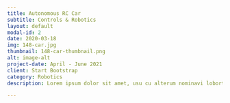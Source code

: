 ```yaml
---
title: Autonomous RC Car
subtitle: Controls & Robotics
layout: default
modal-id: 2
date: 2020-03-18
img: 148-car.jpg
thumbnail: 148-car-thumbnail.png
alt: image-alt
project-date: April - June 2021
client: Start Bootstrap
category: Robotics
description: Lorem ipsum dolor sit amet, usu cu alterum nominavi lobortis. At duo novum diceret. Tantas apeirian vix et, usu sanctus postulant inciderint ut, populo diceret necessitatibus in vim. Cu eum dicam feugiat noluisse.

---
```

